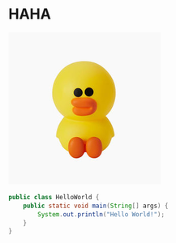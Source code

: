 # HAHA

![HAHA](images/line_friends_sally_001.jpg)

```java
public class HelloWorld {
	public static void main(String[] args) {
		System.out.println("Hello World!");
	}
}
```
